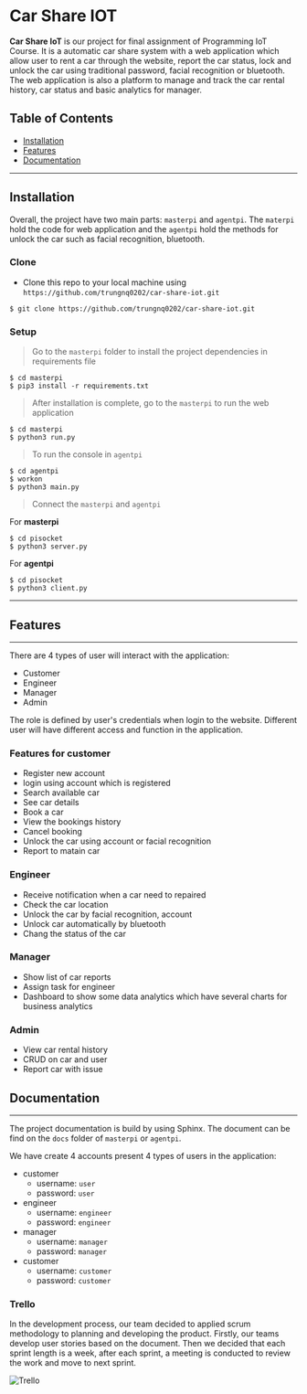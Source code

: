 # Car Share IOT

**Car Share IoT** is our project for final assignment of Programming IoT Course. It is a automatic car share system with a web application which allow user to rent a car through the website, report the car status, lock and unlock the car using traditional password, facial recognition or bluetooth. The web application is also a platform to manage and track the car rental history, car status and basic analytics for manager.

## Table of Contents

- [Installation](#installation)
- [Features](#features)
- [Documentation](#Documentation)

---

## Installation

Overall, the project have two main parts: `masterpi` and `agentpi`. The `materpi` hold the code for web application and the `agentpi` hold the methods for unlock the car such as facial recognition, bluetooth.

### Clone

- Clone this repo to your local machine using `https://github.com/trungnq0202/car-share-iot.git`

```shell
$ git clone https://github.com/trungnq0202/car-share-iot.git
```

### Setup

> Go to the `masterpi` folder to install the project dependencies in requirements file

```shell
$ cd masterpi
$ pip3 install -r requirements.txt
```

> After installation is complete, go to the `masterpi` to run the web application

```shell
$ cd masterpi
$ python3 run.py
```

> To run the console in `agentpi`

```shell
$ cd agentpi
$ workon
$ python3 main.py
```

> Connect the `masterpi` and `agentpi`  

For **masterpi**    

```shell
$ cd pisocket
$ python3 server.py
```

For **agentpi**
```shell
$ cd pisocket
$ python3 client.py
```
---

## Features
---
There are 4 types of user will interact with the application:   
- Customer  
- Engineer  
- Manager   
- Admin  

The role is defined by user's credentials when login to the website. Different user will have different access and function in the application.
### Features for customer  
- Register new account
- login using account which is registered
- Search available car
- See car details
- Book a car
- View the bookings history
- Cancel booking
- Unlock the car using account or facial recognition
- Report to matain car  
### Engineer  
- Receive notification when a car need to repaired
- Check the car location
- Unlock the car by facial recognition, account
- Unlock car automatically by bluetooth
- Chang the status of the car  
### Manager
- Show list of car reports
- Assign task for engineer
- Dashboard to show some data analytics which have several charts for business analytics  
### Admin
- View car rental history
- CRUD on car and user
- Report car with issue

## Documentation
---

The project documentation is build by using Sphinx. The document can be find on the `docs` folder of `masterpi` or `agentpi`.  

We have create 4 accounts present 4 types of users in the application:
- customer
    - username: `user`
    - password: `user`
- engineer
    - username: `engineer`
    - password: `engineer`
- manager
    - username: `manager`
    - password: `manager`
- customer
    - username: `customer`
    - password: `customer`

### Trello  
In the development process, our team decided to applied scrum methodology to planning and developing the product. Firstly, our teams develop user stories based on the document. Then we decided that each sprint length is a week, after each sprint, a meeting is conducted to review the work and move to next sprint.

![Trello](http://g.recordit.co/qYJXyKfjpt.gif)
